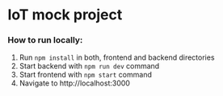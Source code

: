 # IoT mock project

### How to run locally:

1. Run `npm install` in both, frontend and backend directories
2. Start backend with `npm run dev` command
3. Start frontend with `npm start` command
4. Navigate to http://localhost:3000
